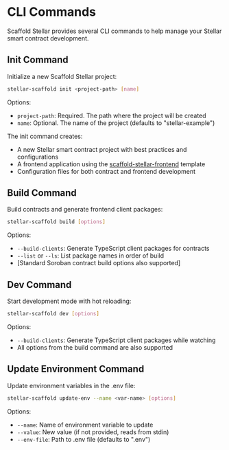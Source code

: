 # CLI Commands

Scaffold Stellar provides several CLI commands to help manage your Stellar smart contract development.

## Init Command

Initialize a new Scaffold Stellar project:

```bash
stellar-scaffold init <project-path> [name]
```

Options:
- `project-path`: Required. The path where the project will be created
- `name`: Optional. The name of the project (defaults to "stellar-example")

The init command creates:
- A new Stellar smart contract project with best practices and configurations
- A frontend application using the [scaffold-stellar-frontend](https://github.com/AhaLabs/scaffold-stellar-frontend) template
- Configuration files for both contract and frontend development

## Build Command

Build contracts and generate frontend client packages:

```bash
stellar-scaffold build [options]
```

Options:
- `--build-clients`: Generate TypeScript client packages for contracts
- `--list` or `--ls`: List package names in order of build
- [Standard Soroban contract build options also supported]

## Dev Command

Start development mode with hot reloading:

```bash
stellar-scaffold dev [options]
```

Options:
- `--build-clients`: Generate TypeScript client packages while watching
- All options from the build command are also supported

## Update Environment Command

Update environment variables in the .env file:

```bash
stellar-scaffold update-env --name <var-name> [options]
```

Options:
- `--name`: Name of environment variable to update
- `--value`: New value (if not provided, reads from stdin)
- `--env-file`: Path to .env file (defaults to ".env")